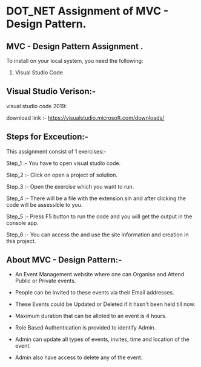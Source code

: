 
#  DOT_NET Assignment of MVC - Design Pattern.


##  MVC - Design Pattern Assignment .

To install on your local system, you need the following:

1) Visual Studio Code


##  Visual Studio Verison:-

 visual studio code 2019:

download link :- https://visualstudio.microsoft.com/downloads/


##  Steps for Exceution:- 

This assignment consist of 1 exercises:-

Step_1 :- You have to open visual studio code.

Step_2 :- Click on open a project of solution.

Step_3 :- Open the exercise which you want to run.

Step_4 :- There will be a file with the extension.sln and after clicking the code will be assessible to you.

Step_5 :- Press F5 button to run the code and you will get the output in the console app.

Step_6 :- You can access the and use the site information and creation in this project.


## About MVC - Design Pattern:-

* An Event Management website where one can Organise and Attend Public or Private events.

* People can be invited to these events via their Email addresses.

* These Events could be Updated or Deleted if it hasn't been held till now.

* Maximum duration that can be alloted to an event is 4 hours.

* Role Based Authentication is provided to identify Admin.

* Admin can update all types of events, invites, time and location of the event.

* Admin also have access to delete any of the event.



